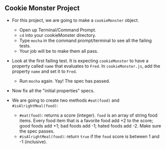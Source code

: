 ## Cookie Monster Project

* For this project, we are going to make a `cookieMonster` object.
  * Open up Terminal/Command Prompt.
  * `cd` into your cookieMonster directory.
  * Type `mocha` in the command prompt/terminal to see all the failing tests. 
  * Your job will be to make them all pass.

* Look at the first failing test. It is expecting `cookieMonster` to have a property called `name` that evaluates to `Fred`. In `cookieMonster.js`, add the property `name` and set it to `Fred`.
  * Run `mocha` again. Yay! The spec has passed.

* Now fix all the "initial properties" specs.

* We are going to create two methods `#eat(food)` and `#isAlrightMeal(food)`:
  * `#eat(food)`: returns a score (integer). `food` is an array of string
  food items. Every food item that is a favorite food add +2 to the score; good
  foods add +1; bad foods add -1; hated foods add -2. Make sure the spec passes.
  * `#isAlrightMeal(food)`: return `true` if the `food` score is between 1 and -1 (inclusive).
